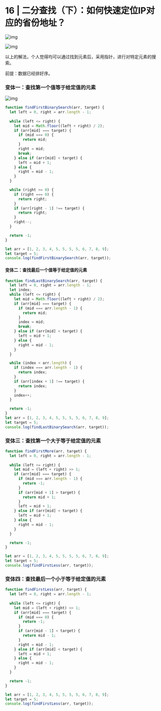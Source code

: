 # 16 | 二分查找（下）：如何快速定位IP对应的省份地址？

![img](https://static001.geekbang.org/resource/image/41/7e/411cf7910d7d0f466e0ba6dea2b74c7e.jpg)

![img](https://static001.geekbang.org/resource/image/42/36/4221d02a2e88e9053085920f13f9ce36.jpg?wh=1142*783)

以上的解法，个人觉得均可以通过找到元素后，采用指针，进行对特定元素的搜索。

前提：数据已经排好序。

### 变体一：查找第一个值等于给定值的元素

![img](https://static001.geekbang.org/resource/image/50/f8/503c572dd0f9d734b55f1bd12765c4f8.jpg?wh=1142*284)

```js
function findFirstBinarySearch(arr, target) {
  let left = 0, right = arr.length - 1;
  
  while (left <= right) {
    let mid = Math.floor((left + right) / 2);
    if (arr[mid] === target) {
      if (mid === 0) {
        return mid;
      }
      right = mid;
      break;
    } else if (arr[mid] < target) {
      left = mid + 1;
    } else {
      right = mid - 1;
    }
  }

  while (right >= 0) {
    if (right === 0) {
      return right;
    }
    if (arr[right - 1] !== target) {
      return right;
    }
    right--;
  }

  return -1;
}

let arr = [1, 2, 3, 4, 5, 5, 5, 5, 6, 7, 8, 9];
let target = 5;
console.log(findFirstBinarySearch(arr, target));
```

#### 变体二：查找最后一个值等于给定值的元素

```js
function findLastBinarySearch(arr, target) {
  let left = 0, right = arr.length - 1;
  let index;
  while (left <= right) {
    let mid = Math.floor((left + right) / 2);
    if (arr[mid] === target) {
      if (mid === arr.length - 1) {
        return mid;
      }
      index = mid;
      break;
    } else if (arr[mid] < target) {
      left = mid + 1;
    } else {
      right = mid - 1;
    }
  }

  while (index < arr.length) {
    if (index === arr.length - 1) {
      return index;
    }
    if (arr[index + 1] !== target) {
      return index;
    }
    index++;
  }

  return -1;
}
let arr = [1, 2, 3, 4, 5, 5, 5, 5, 6, 7, 8, 9];
let target = 5;
console.log(findLastBinarySearch(arr, target));
```

### 变体三：查找第一个大于等于给定值的元素

```js
function findFirstMore(arr, target) {
  let left = 0, right = arr.length - 1;
  
  while (left <= right) {
    let mid = (left + right) >> 1;
    if (arr[mid] === target) {
      if (mid === arr.length - 1) {
        return -1;
      }
      if (arr[mid + 1] > target) {
        return mid + 1;
      }
      left = mid + 1;
    } else if (arr[mid] < target) {
      left = mid + 1;
    } else {
      right = mid - 1;
    }
  }

  return -1;
}

let arr = [1, 2, 3, 4, 5, 5, 5, 5, 6, 7, 8, 9];
let target = 5;
console.log(findFirstLess(arr, target));
```

### 变体四：查找最后一个小于等于给定值的元素

```js
function findFirstLess(arr, target) {
  let left = 0, right = arr.length - 1;
  
  while (left <= right) {
    let mid = (left + right) >> 1;
    if (arr[mid] === target) {
      if (mid === 0) {
        return -1;
      }
      if (arr[mid - 1] < target) {
        return mid - 1;
      }
      right = mid - 1;
    } else if (arr[mid] < target) {
      left = mid + 1;
    } else {
      right = mid - 1;
    }
  }

  return -1;
}

let arr = [1, 2, 3, 4, 5, 5, 5, 5, 6, 7, 8, 9];
let target = 5;
console.log(findFirstLess(arr, target));
```



